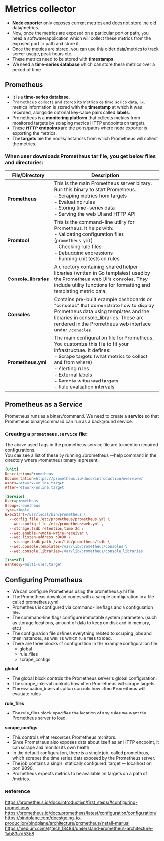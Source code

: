 # Metrics collector

- **Node exporter** only exposes current metrics and does not store the old data/metrics.
- Now, once the metrics are exposed on a particular port or path, you need a software/application which will collect these metrics from the exposed port or path and store it.
- Once the metrics are stored, you can use this older data/metrics to track server usage, peak hours etc.
- These metrics need to be stored with **timestamps**.
- We need a **time-series database** which can store these metrics over a period of time.

  
  

## **Prometheus**

- It is a **time-series database**.
- Prometheus collects and stores its metrics as time series data, i.e. metrics information is stored with the **timestamp** at which it was recorded, alongside optional key-value pairs called **labels**.
- Prometheus is a **monitoring platform** that collects metrics from monitored targets by scraping metrics HTTP endpoints on targets.
- These **HTTP endpoints** are the ports/paths where node exporter is exporting the metrics.
- The **targets** are the nodes/instances from which Prometheus will collect the metrics.

  
  

### When user downloads Prometheus tar file, you get below files and directories:

| File/Directory      | Description |
|---------------------|-------------|
| **Prometheus**      | This is the main Prometheus server binary. Run this binary to start Prometheus.<br>- Scraping metrics from targets <br>- Evaluating rules <br>- Storing time-series data <br>- Serving the web UI and HTTP API |
| **Promtool**        | This is the command-line utility for Prometheus. It helps with:<br>- Validating configuration files (`prometheus.yml`) <br>- Checking rule files <br>- Debugging expressions <br>- Running unit tests on rules |
| **Console_libraries** | A directory containing shared helper libraries (written in Go templates) used by the Prometheus web UI's consoles. They include utility functions for formatting and templating metric data. |
| **Consoles**        | Contains pre-built example dashboards or "consoles" that demonstrate how to display Prometheus data using templates and the libraries in console_libraries. These are rendered in the Prometheus web interface under `/consoles`. |
| **Prometheus.yml**  | The main configuration file for Prometheus. You customize this file to fit your infrastructure. It defines:<br>- Scrape targets (what metrics to collect and from where) <br>- Alerting rules <br>- External labels <br>- Remote write/read targets <br>- Rule evaluation intervals |
  


## **Prometheus as a Service**

Prometheus runs as a binary/command. We need to create a **service** so that Prometheus binary/command can run as a background service.

### **Creating a `prometheus.service` file:**

The above used flags in the prometheus.service file are to mention required configurations.  
You can see a list of these by running ./prometheus --help command in the directory where Prometheus binary is present.

```ini
[Unit]
Description=Prometheus
Documentation=https://prometheus.io/docs/introduction/overview/
Wants=network-online.target
After=network-online.target

[Service]
User=prometheus
Group=prometheus
Type=simple
ExecStart=/usr/local/bin/prometheus \
  --config.file /etc/prometheus/prometheus.yml \
  --web.config.file /etc/prometheus/web.yml \
  --storage.tsdb.retention.time 2d \
  --web.enable-remote-write-receiver \
  --web.listen-address :9090 \
  --storage.tsdb.path /var/lib/prometheus/tsdb \
  --web.console.templates=/var/lib/prometheus/consoles \
  --web.console.libraries=/var/lib/prometheus/console_libraries

[Install]
WantedBy=multi-user.target
```

## Configuring Prometheus
  - We can configure Prometheus using the prometheus.yml file.  
  - The Prometheus download comes with a sample configuration in a file called prometheus.yml  
  - Prometheus is configured via command-line flags and a configuration file.  
  - The command-line flags configure immutable system parameters (such as storage locations, amount of data to keep on disk and in memory, etc.)  
  - The configuration file defines everything related to scraping jobs and their instances, as well as which rule files to load.  
  - There are three blocks of configuration in the example configuration file:  
    - global
    - rule_files
    - scrape_configs

**global**
  - The global block controls the Prometheus server's global configuration.  
  - The scrape_interval controls how often Prometheus will scrape targets.  
  - The evaluation_interval option controls how often Prometheus will evaluate rules.  

**rule_files**
  - The rule_files block specifies the location of any rules we want the Prometheus server to load.

**scrape_configs**
  - This controls what resources Prometheus monitors.  
  - Since Prometheus also exposes data about itself as an HTTP endpoint, it can scrape and monitor its own health.  
  - In the default configuration, there is a single job, called prometheus, which scrapes the time series data exposed by the Prometheus server.  
  - The job contains a single, statically configured, target — localhost on port 9090.  
  - Prometheus expects metrics to be available on targets on a path of /metrics.  
    

### Reference
https://prometheus.io/docs/introduction/first_steps/#configuring-prometheus  
https://prometheus.io/docs/prometheus/latest/configuration/configuration/  
https://bindplane.com/docs/going-to-production/bindplane/architecture/prometheus/install-manual  
https://medium.com/@tech_18484/understand-prometheus-architecture-1ab83afd53b8
